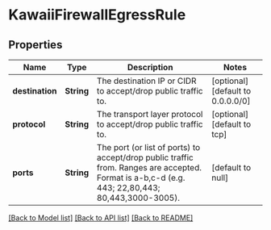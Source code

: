 # KawaiiFirewallEgressRule
## Properties

| Name | Type | Description | Notes |
|------------ | ------------- | ------------- | -------------|
| **destination** | **String** | The destination IP or CIDR to accept/drop public traffic to. | [optional] [default to 0.0.0.0/0] |
| **protocol** | **String** | The transport layer protocol to accept/drop public traffic to. | [optional] [default to tcp] |
| **ports** | **String** | The port (or list of ports) to accept/drop public traffic from. Ranges are accepted. Format is a-b,c-d (e.g. 443; 22,80,443; 80,443,3000-3005). | [default to null] |

[[Back to Model list]](../README.md#documentation-for-models) [[Back to API list]](../README.md#documentation-for-api-endpoints) [[Back to README]](../README.md)


